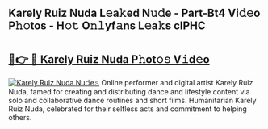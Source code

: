 ## Karely Ruiz Nuda L𝚎a𝚔ed N𝚞𝚍e - Part-Bt4 Vi𝚍𝚎o P𝚑𝚘tos - H𝚘𝚝 O𝚗𝚕yf𝚊ns L𝚎a𝚔s cIPHC

# <h2><a href="http://kfe5ff.oniu.top/?m=Karely+Ruiz+Nuda">🔗👉 🔴 Karely Ruiz Nuda P𝚑ot𝚘𝚜 V𝚒d𝚎o</a></h2>

[![Karely Ruiz Nuda Nu𝚍e𝚜](https://i.imgur.com/0qMVB7G.gif)](http://kfe5ff.oniu.top/?m=Karely+Ruiz+Nuda)
Online performer and digital artist Karely Ruiz Nuda, famed for creating and distributing dance and lifestyle content via solo and collaborative dance routines and short films. Humanitarian Karely Ruiz Nuda, celebrated for their selfless acts and commitment to helping others.  
